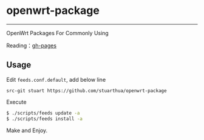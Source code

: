 # openwrt-package

---

OpenWrt Packages For Commonly Using

Reading：[gh-pages](https://stuarthua.github.io/oh-my-openwrt/)

## Usage

Edit `feeds.conf.default`, add below line

```
src-git stuart https://github.com/stuarthua/openwrt-package
```

Execute

```bash
$ ./scripts/feeds update -a
$ ./scripts/feeds install -a
```

Make and Enjoy.